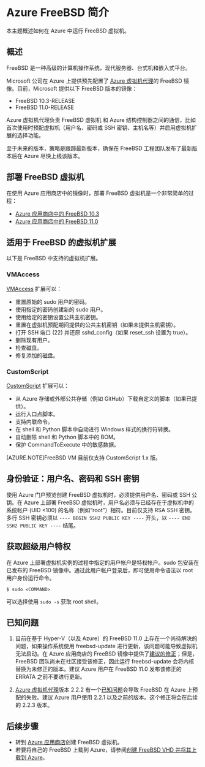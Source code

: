 <properties
    pageTitle="Azure FreeBSD 简介 | Azure"
    description="了解如何在 Azure 上使用 FreeBSD 虚拟机。"
    services="virtual-machines-linux"
    documentationcenter=""
    author="KylieLiang"
    manager="timlt"
    editor=""
    tags="azure-service-management" />
<tags
    ms.assetid="32b87a5f-d024-4da0-8bf0-77e233d1422b"
    ms.service="virtual-machines-linux"
    ms.devlang="na"
    ms.topic="article"
    ms.tgt_pltfrm="vm-linux"
    ms.workload="infrastructure-services"
    ms.date="01/09/2017"
    wacn.date="02/20/2017"
    ms.author="kyliel" />  


# Azure FreeBSD 简介
本主题概述如何在 Azure 中运行 FreeBSD 虚拟机。

## 概述
FreeBSD 是一种高级的计算机操作系统，现代服务器、台式机和嵌入式平台。

Microsoft 公司在 Azure 上提供预先配置了 [Azure 虚拟机代理](https://github.com/Azure/WALinuxAgent/)的 FreeBSD 镜像。目前，Microsoft 提供以下 FreeBSD 版本的镜像：

- FreeBSD 10.3-RELEASE
- FreeBSD 11.0-RELEASE

Azure 虚拟机代理负责 FreeBSD 虚拟机 和 Azure 结构控制器之间的通信，比如首次使用时预配虚拟机（用户名、密码或 SSH 密钥、主机名等）并启用虚拟机扩展的选择功能。

至于未来的版本，策略是跟踪最新版本，确保在 FreeBSD 工程团队发布了最新版本后在 Azure 尽快上线该版本。

## 部署 FreeBSD 虚拟机
在使用 Azure 应用商店中的镜像时，部署 FreeBSD 虚拟机是一个非常简单的过程：

- [Azure 应用商店中的 FreeBSD 10.3](https://portal.azure.cn/#create/Microsoft.FreeBSD103-ARM)
- [Azure 应用商店中的 FreeBSD 11.0](https://portal.azure.cn/#create/Microsoft.FreeBSD110-ARM)

## 适用于 FreeBSD 的虚拟机扩展
以下是 FreeBSD 中支持的虚拟机扩展。

### VMAccess
[VMAccess](https://github.com/Azure/azure-linux-extensions/tree/master/VMAccess) 扩展可以：

* 重置原始的 sudo 用户的密码。
* 使用指定的密码创建新的 sudo 用户。
* 使用给定的密钥设置公共主机密钥。
* 重置在虚拟机预配期间提供的公共主机密钥（如果未提供主机密钥）。
* 打开 SSH 端口 \(22\) 并还原 sshd\_config（如果 reset\_ssh 设置为 true）。
* 删除现有用户。
* 检查磁盘。
* 修复添加的磁盘。

### CustomScript
[CustomScript](https://github.com/Azure/azure-linux-extensions/tree/master/CustomScript) 扩展可以：

* 从 Azure 存储或外部公共存储（例如 GitHub）下载自定义的脚本（如果已提供）。
* 运行入口点脚本。
* 支持内联命令。
* 在 shell 和 Python 脚本中自动进行 Windows 样式的换行符转换。
* 自动删除 shell 和 Python 脚本中的 BOM。
* 保护 CommandToExecute 中的敏感数据。

[AZURE.NOTE]FreeBSD VM 目前仅支持 CustomScript 1.x 版。

## 身份验证：用户名、密码和 SSH 密钥
使用 Azure 门户预览创建 FreeBSD 虚拟机时，必须提供用户名、密码或 SSH 公钥。在 Azure 上部署 FreeBSD 虚拟机时，用户名必须与已经存在于虚拟机中的系统帐户 \(UID \<100\) 的名称（例如“root”）相符。目前仅支持 RSA SSH 密钥。多行 SSH 密钥必须以 `---- BEGIN SSH2 PUBLIC KEY ----` 开头，以 `---- END SSH2 PUBLIC KEY ----` 结尾。

## 获取超级用户特权
在 Azure 上部署虚拟机实例的过程中指定的用户帐户是特权帐户。sudo 包安装在已发布的 FreeBSD 镜像中。通过此用户帐户登录后，即可使用命令语法以 root 用户身份运行命令。

    $ sudo <COMMAND>

可以选择使用 `sudo -s` 获取 root shell。

## 已知问题
1. 目前在基于 Hyper-V（以及 Azure）的 FreeBSD 11.0 上存在一个尚待解决的问题，如果操作系统使用 freebsd-update 进行更新，该问题可能导致虚拟机无法启动。在 Azure 应用商店的 FreeBSD 镜像中提供了[建议的修正](https://bugs.freebsd.org/bugzilla/show_bug.cgi?id=212721)；但是，FreeBSD 团队尚未在社区接受该修正，因此运行 freebsd-update 会将内核替换为未修正的版本。建议 Azure 用户在 FreeBSD 11.0 发布该修正的 ERRATA 之前不要进行更新。

2. [Azure 虚拟机代理](https://github.com/Azure/WALinuxAgent/)版本 2.2.2 有一个[已知问题](https://github.com/Azure/WALinuxAgent/pull/517)会导致 FreeBSD 在 Azure 上预配的失败。建议 Azure 用户使用 2.2.1 以及之前的版本。这个修正将会在后续的 2.2.3 版本。

## 后续步骤
* 转到 [Azure 应用商店](https://portal.azure.cn/#create/Microsoft.FreeBSD103-ARM)创建 FreeBSD 虚拟机。
* 若要将自己的 FreeBSD 上载到 Azure，请参阅[创建 FreeBSD VHD 并将其上载到 Azure](/documentation/articles/virtual-machines-linux-classic-freebsd-create-upload-vhd/)。

<!---HONumber=Mooncake_0213_2017-->